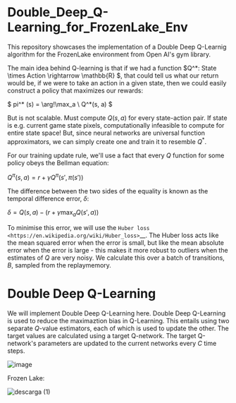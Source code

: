# Double_Deep_Q-Learning_for_FrozenLake_Env
This repository showcases the implementation of a Double Deep Q-Learnig algorithm for the FrozenLake environment from Open AI's gym library.

The main idea behind Q-learning is that if we had a function $Q^*: State \times Action \rightarrow \mathbb{R} $, that could tell us what our return would be, if we were to take an action in a given state, then we could easily construct a policy that maximizes our rewards: 

$ pi^* (s) = \arg\!\max_a \ Q^*(s, a) $

But is not scalable. Must compute $Q(s,a)$ for every state-action pair. If state is e.g. current game state pixels, computationally infeasible to compute for entire state space! But, since neural networks are universal function approximators, we can simply create one and train it to resemble $Q^*$.

For our training update rule, we'll use a fact that every $Q$ function for some policy obeys the Bellman equation:

$Q^{\pi}(s, a) = r + \gamma Q^{\pi}(s', \pi(s'))$

The difference between the two sides of the equality is known as the temporal difference error, $\delta$:

$\delta = Q(s, a) - (r + \gamma \max_a Q(s', a))$

To minimise this error, we will use the `Huber loss <https://en.wikipedia.org/wiki/Huber_loss>`__. The Huber loss acts like the mean squared error when the error is small, but like the mean absolute error when the error is large - this makes it more robust to outliers when the estimates of $Q$ are very noisy. We calculate this over a batch of transitions, $B$, sampled from the replaymemory.

# Double Deep Q-Learning

We will implement Double Deep Q-Learning here. Double Deep Q-Learning is used to reduce the maximaztion bias in Q-Learning. This entails using two separate $Q$-value estimators, each of which is used to update the other. The target values are calculated using a target Q-network. The target Q-network's parameters are updated to the current networks every $C$ time steps.

![image](https://github.com/M4mbo/Double_Deep_Q-Learning_for_FrozenLake_Env/assets/115642529/a044aa38-dc09-45c4-96f1-7688e795b1a2)

Frozen Lake:

![descarga (1)](https://github.com/M4mbo/Double_Deep_Q-Learning_for_FrozenLake_Env/assets/115642529/1cca1f96-a6fd-4a88-a2d5-aded5ae8ba86)


